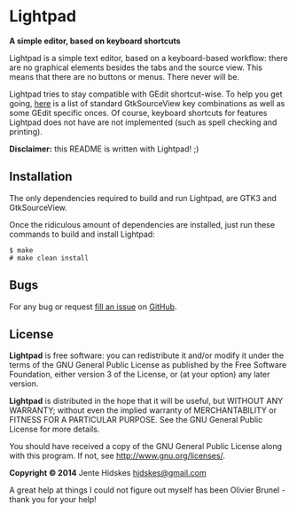 Lightpad
=========

**A simple editor, based on keyboard shortcuts**

Lightpad is a simple text editor, based on a keyboard-based workflow: there are no graphical elements besides the tabs and the source view. This means that there are no buttons or menus. There never will be.

Lightpad tries to stay compatible with GEdit shortcut-wise. To help you get going, [here][article] is a list of standard GtkSourceView key combinations as well as some GEdit specific onces. Of course, keyboard shortcuts for features Lightpad does not have are not implemented (such as spell checking and printing).

[article]: http://hamwaves.com/gedit/en/index.html

**Disclaimer:** this README is written with Lightpad! ;)

Installation
------------

The only dependencies required to build and run Lightpad, are GTK3 and GtkSourceView.

Once the ridiculous amount of dependencies are installed, just run these commands to build and install Lightpad:

    $ make
    # make clean install

Bugs
----

For any bug or request [fill an issue][bug] on [GitHub][ghp].

  [bug]: https://github.com/Unia/lightpad/issues
  [ghp]: https://github.com/Unia/lightpad

License
-------
**Lightpad** is free software: you can redistribute it and/or modify it under the terms of the GNU General Public License as published by the Free Software Foundation, either version 3 of the License, or (at your option) any later version.

**Lightpad** is distributed in the hope that it will be useful, but WITHOUT ANY WARRANTY; without even the implied warranty of MERCHANTABILITY or FITNESS FOR A PARTICULAR PURPOSE. See the GNU General Public License for more details.

You should have received a copy of the GNU General Public License along with this program. If not, see <http://www.gnu.org/licenses/>.

**Copyright © 2014** Jente Hidskes <hjdskes@gmail.com>

A great help at things I could not figure out myself has been Olivier Brunel - thank you for your help!
